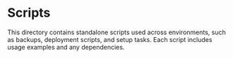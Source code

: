 
# Scripts

This directory contains standalone scripts used across environments, such as backups, deployment scripts, and setup tasks.
Each script includes usage examples and any dependencies.
